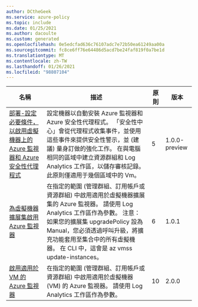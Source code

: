 ```yaml
---
author: DCtheGeek
ms.service: azure-policy
ms.topic: include
ms.date: 01/25/2021
ms.author: dacoulte
ms.custom: generated
ms.openlocfilehash: 0e5edcfad636c76107adc7e72b50ea61249aa00a
ms.sourcegitcommit: fc8ce6ff76e64486d5acd7be24faf819f0a7be1d
ms.translationtype: MT
ms.contentlocale: zh-TW
ms.lasthandoff: 01/26/2021
ms.locfileid: "98807104"
---
```

|名稱 |描述 |原則 |版本 |
|---|---|---|---|
|[部署-設定必要條件，以啟用虛擬機器上的 Azure 監視器和 Azure 安全性代理程式](https://github.com/Azure/azure-policy/blob/master/built-in-policies/policySetDefinitions/Monitoring/AzureMonitoring_Prerequisites.json) |設定機器以自動安裝 Azure 監視器和 Azure 安全性代理程式。 「安全性中心」會從代理程式收集事件，並使用這些事件來提供安全性警示，並 (建議) 量身訂做的強化工作。 在與電腦相同的區域中建立資源群組和 Log Analytics 工作區，以儲存審核記錄。 此原則僅適用于幾個區域中的 Vm。 |5 |1.0.0-preview |
|[為虛擬機器擴展集啟用 Azure 監視器](https://github.com/Azure/azure-policy/blob/master/built-in-policies/policySetDefinitions/Monitoring/AzureMonitor_VMSS.json) |在指定的範圍 (管理群組、訂用帳戶或資源群組) 中啟用適用於虛擬機器擴展集的 Azure 監視器。 請使用 Log Analytics 工作區作為參數。 注意：如果您的擴展集 upgradePolicy 設為 Manual，您必須透過呼叫升級，將擴充功能套用至集合中的所有虛擬機器。 在 CLI 中，這會是 az vmss update-instances。 |6 |1.0.1 |
|[啟用適用於 VM 的 Azure 監視器](https://github.com/Azure/azure-policy/blob/master/built-in-policies/policySetDefinitions/Monitoring/AzureMonitor_VM.json) |在指定的範圍 (管理群組、訂用帳戶或資源群組) 中啟用適用於虛擬機器 (VM) 的 Azure 監視器。 請使用 Log Analytics 工作區作為參數。 |10 |2.0.0 |
